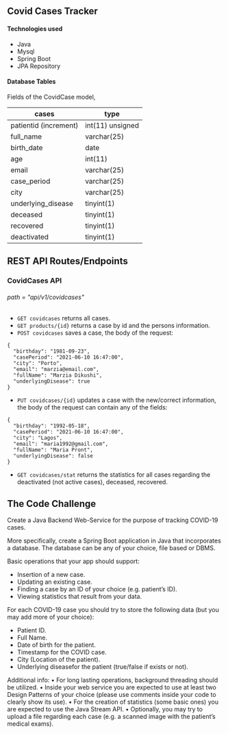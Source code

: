 ## Covid Cases Tracker

#### Technologies used
- Java
- Mysql
- Spring Boot
- JPA Repository

#### Database Tables
Fields of the CovidCase model,


| cases      |   type
| ----------- | ----------- |
| patientid (increment)       | int(11) unsigned |
| full_name    | varchar(25)        |
| birth_date      | date  |
| age       | int(11)  |
| email    | varchar(25)       |
| case_period    | varchar(25)       |
| city    | varchar(25)       |
| underlying_disease     | tinyint(1) |
| deceased     | tinyint(1) |
| recovered     | tinyint(1) |
| deactivated     | tinyint(1) |

## REST API Routes/Endpoints

### CovidCases API

###### path = "api/v1/covidcases"

- `GET covidcases` returns all cases.
- `GET products/{id}` returns a case by id and the persons information.
- `POST covidcases` saves a case, the body of the request:
	
```
{
  "birthday": "1981-09-23",
  "casePeriod": "2021-06-10 16:47:00",
  "city": "Porto",
  "email": "marzia@email.com",
  "fullName": "Marzia Dikushi",
  "underlyingDisease": true
}
```
		
- `PUT covidcases/{id}` updates a case with the new/correct information, the body of the request can contain any of the fields:

```
{
  "birthday": "1992-05-18",
  "casePeriod": "2021-06-10 16:47:00",
  "city": "Lagos",
  "email": "maria1992@gmail.com",
  "fullName": "Maria Pront",
  "underlyingDisease": false
}
```
- `GET covidcases/stat` returns the statistics for all cases regarding the deactivated (not active cases), deceased, recovered.

## The Code Challenge

Create a Java Backend Web-Service for the purpose of tracking COVID-19 cases.

More specifically, create a Spring Boot application in Java that incorporates a database. The database can be any of your choice, file based or DBMS.

Basic operations that your app should support:
- Insertion of a new case.
- Updating an existing case.
- Finding a case by an ID of your choice (e.g. patient’s ID).
- Viewing statistics that result from your data.

For each COVID-19 case you should try to store the following data (but you may add more of your choice):
- Patient ID.
- Full Name.
- Date of birth for the patient.
- Timestamp for the COVID case.
- City (Location of the patient).
- Underlying diseasefor the patient (true/false if exists or not).

Additional info:
• For long lasting operations, background threading should be utilized.
• Inside your web service you are expected to use at least two Design Patterns of your choice (please use comments inside your code to clearly show its use).
• For the creation of statistics (some basic ones) you are expected to use the Java Stream API.
• Optionally, you may try to upload a file regarding each case (e.g. a scanned image with the patient’s medical exams).
